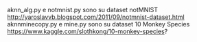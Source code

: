 aknn_alg.py e notmnist.py sono su dataset notMNIST http://yaroslavvb.blogspot.com/2011/09/notmnist-dataset.html
aknnminecopy.py e mine.py sono su dataset 10 Monkey Species https://www.kaggle.com/slothkong/10-monkey-species?
